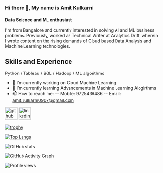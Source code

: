 ### Hi there 👋, My name is Amit Kulkarni
#### Data Science and ML enthusiast

I'm from Bangalore and currently interested in solving AI and ML business problems. Previously, worked as Technical Writer at Analytics Drift, wherein I wrote content on the rising demands of Cloud based Data Analysis and Machine Learning technologies.

## Skills and Experience
Python / Tableau / SQL / Hadoop / ML algorithms

- 🔭 I’m currently working on Cloud Machine Learning 
- 🌱 I’m currently learning Advancements in Machine Learning Alogirthms 
- 📫 How to reach me: 
-- Mobile: 9725436486 
-- Email: amit.kulkarni0902@gmail.com


[<img src='https://cdn.jsdelivr.net/npm/simple-icons@3.0.1/icons/github.svg' alt='github' height='40'>](https://github.com/amit0902)  [<img src='https://cdn.jsdelivr.net/npm/simple-icons@3.0.1/icons/linkedin.svg' alt='linkedin' height='40'>](https://www.linkedin.com/in/https://www.linkedin.com/in/amitkulkarni09//)  

[![trophy](https://github-profile-trophy.vercel.app/?username=amit0902)](https://github.com/ryo-ma/github-profile-trophy)

[![Top Langs](https://github-readme-stats.vercel.app/api/top-langs/?username=amit0902)](https://github.com/anuraghazra/github-readme-stats)

![GitHub stats](https://github-readme-stats.vercel.app/api?username=amit0902&show_icons=true)  

![GitHub Activity Graph](https://activity-graph.herokuapp.com/graph?username=amit0902)  

![Profile views](https://gpvc.arturio.dev/amit0902)  
